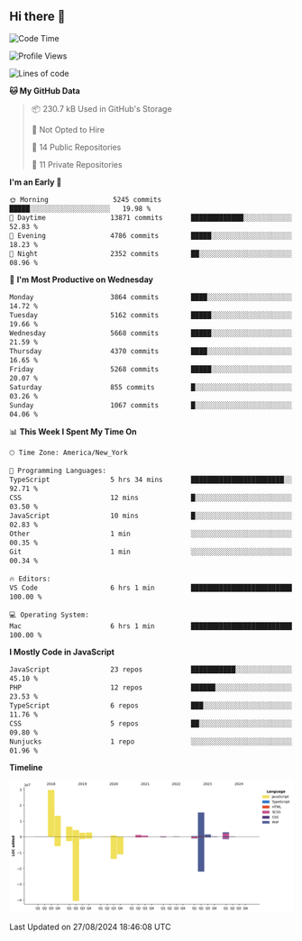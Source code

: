 ## Hi there 👋

<!--START_SECTION:waka-->
![Code Time](http://img.shields.io/badge/Code%20Time-292%20hrs%2049%20mins-blue)

![Profile Views](http://img.shields.io/badge/Profile%20Views-0-blue)

![Lines of code](https://img.shields.io/badge/From%20Hello%20World%20I%27ve%20Written-83.0%20million%20lines%20of%20code-blue)

**🐱 My GitHub Data** 

> 📦 230.7 kB Used in GitHub's Storage 
 > 
> 🚫 Not Opted to Hire
 > 
> 📜 14 Public Repositories 
 > 
> 🔑 11 Private Repositories 
 > 
**I'm an Early 🐤** 

```text
🌞 Morning                5245 commits        █████░░░░░░░░░░░░░░░░░░░░   19.98 % 
🌆 Daytime                13871 commits       █████████████░░░░░░░░░░░░   52.83 % 
🌃 Evening                4786 commits        █████░░░░░░░░░░░░░░░░░░░░   18.23 % 
🌙 Night                  2352 commits        ██░░░░░░░░░░░░░░░░░░░░░░░   08.96 % 
```
📅 **I'm Most Productive on Wednesday** 

```text
Monday                   3864 commits        ████░░░░░░░░░░░░░░░░░░░░░   14.72 % 
Tuesday                  5162 commits        █████░░░░░░░░░░░░░░░░░░░░   19.66 % 
Wednesday                5668 commits        █████░░░░░░░░░░░░░░░░░░░░   21.59 % 
Thursday                 4370 commits        ████░░░░░░░░░░░░░░░░░░░░░   16.65 % 
Friday                   5268 commits        █████░░░░░░░░░░░░░░░░░░░░   20.07 % 
Saturday                 855 commits         █░░░░░░░░░░░░░░░░░░░░░░░░   03.26 % 
Sunday                   1067 commits        █░░░░░░░░░░░░░░░░░░░░░░░░   04.06 % 
```


📊 **This Week I Spent My Time On** 

```text
🕑︎ Time Zone: America/New_York

💬 Programming Languages: 
TypeScript               5 hrs 34 mins       ███████████████████████░░   92.71 % 
CSS                      12 mins             █░░░░░░░░░░░░░░░░░░░░░░░░   03.50 % 
JavaScript               10 mins             █░░░░░░░░░░░░░░░░░░░░░░░░   02.83 % 
Other                    1 min               ░░░░░░░░░░░░░░░░░░░░░░░░░   00.35 % 
Git                      1 min               ░░░░░░░░░░░░░░░░░░░░░░░░░   00.34 % 

🔥 Editors: 
VS Code                  6 hrs 1 min         █████████████████████████   100.00 % 

💻 Operating System: 
Mac                      6 hrs 1 min         █████████████████████████   100.00 % 
```

**I Mostly Code in JavaScript** 

```text
JavaScript               23 repos            ███████████░░░░░░░░░░░░░░   45.10 % 
PHP                      12 repos            ██████░░░░░░░░░░░░░░░░░░░   23.53 % 
TypeScript               6 repos             ███░░░░░░░░░░░░░░░░░░░░░░   11.76 % 
CSS                      5 repos             ██░░░░░░░░░░░░░░░░░░░░░░░   09.80 % 
Nunjucks                 1 repo              ░░░░░░░░░░░░░░░░░░░░░░░░░   01.96 % 
```



**Timeline**

![Lines of Code chart](https://raw.githubusercontent.com/wilbertcaba/wilbertcaba/main/assets/bar_graph.png)


 Last Updated on 27/08/2024 18:46:08 UTC
<!--END_SECTION:waka-->

<!--
**wilbertcaba/wilbertcaba** is a ✨ _special_ ✨ repository because its `README.md` (this file) appears on your GitHub profile.

Here are some ideas to get you started:

- 🔭 I’m currently working on ...
- 🌱 I’m currently learning ...
- 👯 I’m looking to collaborate on ...
- 🤔 I’m looking for help with ...
- 💬 Ask me about ...
- 📫 How to reach me: ...
- 😄 Pronouns: ...
- ⚡ Fun fact: ...
-->
